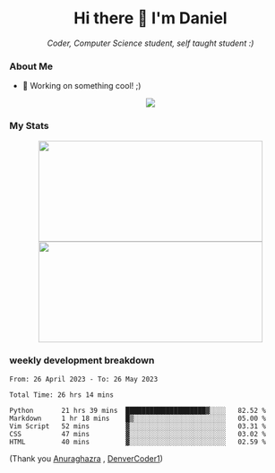 <h1 align="center">Hi there 👋 I'm Daniel</h1>

<p align="center"><em>Coder, Computer Science student, self taught student :)</em></p>

### About Me

- 📝 Working on something cool! ;)

<div align="center">
<img src="https://github-readme-stats.vercel.app/api/top-langs/?username=dtisoy&layout=compact&theme=tokyonight&hide_border=true&card_width=450" />
</div>

### My Stats

<div align="center"> 
  <img height="180em" src="https://github-readme-stats.vercel.app/api?username=dtisoy&show_icons=true&hide_border=true&count_private=true&include_all_commits=true&theme=prussian&hide_stars=false" width = 400 />
   <img height="180em" src = "https://github-readme-streak-stats.herokuapp.com?user=dtisoy&theme=prussian&hide_border=true" width = 400>
</div>


[//]: <> (<img src="https://github-readme-stats.vercel.app/api/wakatime?username=dtisoy&theme=tokyonight&hide_border=true&card_width=450" /> )

### weekly development breakdown
<!--START_SECTION:waka-->

```text
From: 26 April 2023 - To: 26 May 2023

Total Time: 26 hrs 14 mins

Python       21 hrs 39 mins  ████████████████████▓░░░░   82.52 %
Markdown     1 hr 18 mins    █▒░░░░░░░░░░░░░░░░░░░░░░░   05.00 %
Vim Script   52 mins         ▓░░░░░░░░░░░░░░░░░░░░░░░░   03.31 %
CSS          47 mins         ▓░░░░░░░░░░░░░░░░░░░░░░░░   03.02 %
HTML         40 mins         ▓░░░░░░░░░░░░░░░░░░░░░░░░   02.59 %
```

<!--END_SECTION:waka-->
(Thank you <a target="_blank" href="https://github.com/anuraghazra/github-readme-stats">Anuraghazra</a> , <a target="_blank" href="https://github.com/DenverCoder1/github-readme-streak-stats">DenverCoder1</a>)
